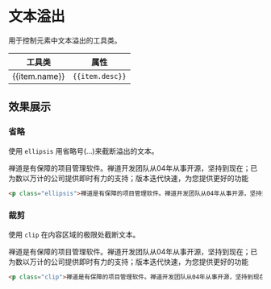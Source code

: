 # 文本溢出

用于控制元素中文本溢出的工具类。

<Example class="p-0">
  <table class="table">
    <thead>
      <tr>
        <th>工具类</th>
        <th>属性</th>
      </tr>
    </thead>
    <tbody>
      <tr v-for="item in textOverflowJson">
        <td>{{item.name}}</td>
        <td><code>{{item.desc}}</code></td>
      </tr>
    </tbody>
   </table>
</Example>

## 效果展示

### 省略

使用 `ellipsis` 用省略号(…)来截断溢出的文本。

<Example background="light-circle">
  <p class="ellipsis">禅道是有保障的项目管理软件。禅道开发团队从04年从事开源，坚持到现在；已为数以万计的公司提供即时有力的支持；版本迭代快速，为您提供更好的功能</p>
</Example>

```html
<p class="ellipsis">禅道是有保障的项目管理软件。禅道开发团队从04年从事开源，坚持到现在；已为数以万计的公司提供即时有力的支持；版本迭代快速，为您提供更好的功能</p>
```

### 裁剪

使用 `clip` 在内容区域的极限处截断文本。

<Example background="light-circle">
  <p class="clip">禅道是有保障的项目管理软件。禅道开发团队从04年从事开源，坚持到现在；已为数以万计的公司提供即时有力的支持；版本迭代快速，为您提供更好的功能</p>
</Example>

```html
<p class="clip">禅道是有保障的项目管理软件。禅道开发团队从04年从事开源，坚持到现在；已为数以万计的公司提供即时有力的支持；版本迭代快速，为您提供更好的功能</p>
```

<script setup>
  const textOverflowJson = [
    {name: 'ellipsis', desc: 'overflow: hidden; text-overflow: ellipsis; white-space: nowrap;'},
    {name: 'clip', desc: 'overflow: hidden; text-overflow: clip; white-space: nowrap;'},
  ]
</script>
